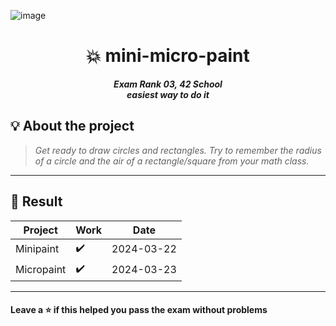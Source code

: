 ![image](https://github.com/MVPee/42-mini-micropaint/assets/93082514/6fc91b49-37e1-413f-a2b1-803faff3d6ba)

<h1 align="center">
	💥 mini-micro-paint
</h1>

<p align="center">
	<b><i>Exam Rank 03, 42 School</i></b><br>
	<b><i>easiest way to do it</i></b>
</p>

## 💡 About the project

> _Get ready to draw circles and rectangles.
Try to remember the radius of a circle and the air of a rectangle/square from your math class._

---------

## 📢 Result

  | Project | Work | Date |
  | --- | --- | --- |
  | Minipaint | ✔️ | 2024-03-22 |
  | Micropaint | ✔️ | 2024-03-23 |

---------

#### Leave a ⭐ if this helped you pass the exam without problems
